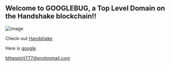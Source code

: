## Welcome to GOOGLEBUG, a Top Level Domain on the Handshake blockchain!!

![image](https://user-images.githubusercontent.com/37987346/90326099-3eac1a00-df52-11ea-8acb-2ba3fa0ded25.png)

Check-out [Handshake](https://handshake.org)

Here is [google](https://google.com/)

[bthespirit777@protonmail.com](https://protonmail.com)
